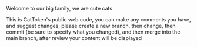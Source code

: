 Welcome to our big family, we are cute cats

This is CatToken's public web code, you can make any comments you have, and suggest changes, please create a new branch, then change, then commit (be sure to specify what you changed), and then merge into the main branch, after review your content will be displayed